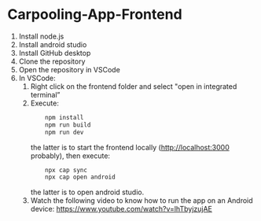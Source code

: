 # Carpooling-App-Frontend

1. Install node.js
2. Install android studio
3. Install GitHub desktop
4. Clone the repository 
5. Open the repository in VSCode 
6. In VSCode:
    1. Right click on the frontend folder and select "open in integrated terminal”
    2. Execute:
        ```bash
            npm install
            npm run build
            npm run dev
        ```
        the latter is to start the frontend locally ([http://localhost:3000](http://localhost:3000/) probably), then execute:
        ```bash
            npx cap sync
            npx cap open android
        ```
        the latter is to open android studio.
    3. Watch the following video to know how to run the app on an Android device: https://www.youtube.com/watch?v=lhTbyjzujAE
